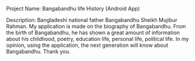 Project Name: Bangabandhu life History (Android App)

Description: Bangladeshi national father Bangabandhu Sheikh Mujibur Rahman. My application is made on the biography of Bangabandhu. From the birth of Bangabandhu, he has shown a great amount of information about his childhood, poetry, education life, personal life, political life. In my opinion, using the application, the next generation will know about Bangabandhu. Thank you.
